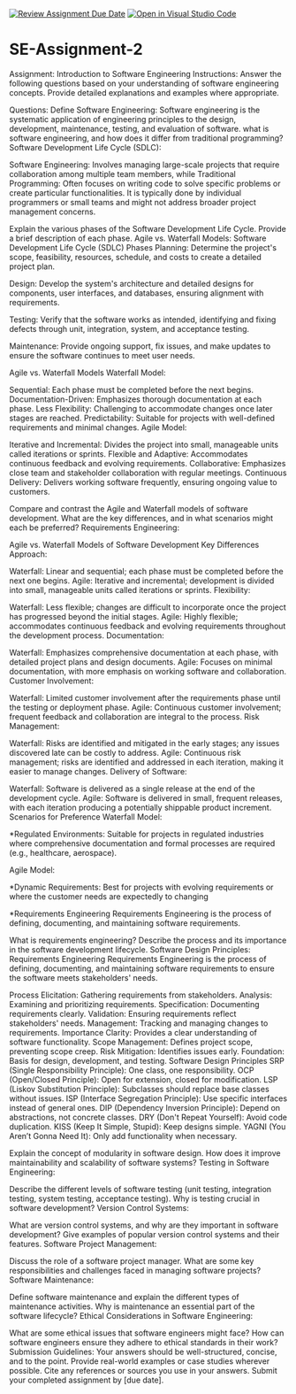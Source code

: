 [![Review Assignment Due Date](https://classroom.github.com/assets/deadline-readme-button-24ddc0f5d75046c5622901739e7c5dd533143b0c8e959d652212380cedb1ea36.svg)](https://classroom.github.com/a/-ucQIGTc)
[![Open in Visual Studio Code](https://classroom.github.com/assets/open-in-vscode-718a45dd9cf7e7f842a935f5ebbe5719a5e09af4491e668f4dbf3b35d5cca122.svg)](https://classroom.github.com/online_ide?assignment_repo_id=15210643&assignment_repo_type=AssignmentRepo)
# SE-Assignment-2
Assignment: Introduction to Software Engineering
Instructions:
Answer the following questions based on your understanding of software engineering concepts. Provide detailed explanations and examples where appropriate.

Questions:
Define Software Engineering:
Software engineering is the systematic application of engineering principles to the design, development, maintenance, testing, and evaluation of software. 
what is software engineering, and how does it differ from traditional programming?
Software Development Life Cycle (SDLC):

Software Engineering: Involves managing large-scale projects that require collaboration among multiple team members, while
Traditional Programming: Often focuses on writing code to solve specific problems or create particular functionalities. It is typically done by individual programmers or small teams and might not address broader project management concerns.

Explain the various phases of the Software Development Life Cycle. Provide a brief description of each phase.
Agile vs. Waterfall Models:
Software Development Life Cycle (SDLC) Phases
Planning: Determine the project's scope, feasibility, resources, schedule, and costs to create a detailed project plan.

Design: Develop the system's architecture and detailed designs for components, user interfaces, and databases, ensuring alignment with requirements.

Testing: Verify that the software works as intended, identifying and fixing defects through unit, integration, system, and acceptance testing.

Maintenance: Provide ongoing support, fix issues, and make updates to ensure the software continues to meet user needs.

Agile vs. Waterfall Models
Waterfall Model:

Sequential: Each phase must be completed before the next begins.
Documentation-Driven: Emphasizes thorough documentation at each phase.
Less Flexibility: Challenging to accommodate changes once later stages are reached.
Predictability: Suitable for projects with well-defined requirements and minimal changes.
Agile Model:

Iterative and Incremental: Divides the project into small, manageable units called iterations or sprints.
Flexible and Adaptive: Accommodates continuous feedback and evolving requirements.
Collaborative: Emphasizes close team and stakeholder collaboration with regular meetings.
Continuous Delivery: Delivers working software frequently, ensuring ongoing value to customers.

Compare and contrast the Agile and Waterfall models of software development. What are the key differences, and in what scenarios might each be preferred?
Requirements Engineering:


Agile vs. Waterfall Models of Software Development
Key Differences
Approach:

Waterfall: Linear and sequential; each phase must be completed before the next one begins.
Agile: Iterative and incremental; development is divided into small, manageable units called iterations or sprints.
Flexibility:

Waterfall: Less flexible; changes are difficult to incorporate once the project has progressed beyond the initial stages.
Agile: Highly flexible; accommodates continuous feedback and evolving requirements throughout the development process.
Documentation:

Waterfall: Emphasizes comprehensive documentation at each phase, with detailed project plans and design documents.
Agile: Focuses on minimal documentation, with more emphasis on working software and collaboration.
Customer Involvement:

Waterfall: Limited customer involvement after the requirements phase until the testing or deployment phase.
Agile: Continuous customer involvement; frequent feedback and collaboration are integral to the process.
Risk Management:

Waterfall: Risks are identified and mitigated in the early stages; any issues discovered late can be costly to address.
Agile: Continuous risk management; risks are identified and addressed in each iteration, making it easier to manage changes.
Delivery of Software:

Waterfall: Software is delivered as a single release at the end of the development cycle.
Agile: Software is delivered in small, frequent releases, with each iteration producing a potentially shippable product increment.
Scenarios for Preference
Waterfall Model:


*Regulated Environments: Suitable for projects in regulated industries where comprehensive documentation and formal processes are required (e.g., healthcare, aerospace).

Agile Model:

*Dynamic Requirements: Best for projects with evolving requirements or where the customer needs are expectedly to changing

*Requirements Engineering
Requirements Engineering is the process of defining, documenting, and maintaining software requirements. 

What is requirements engineering? Describe the process and its importance in the software development lifecycle.
Software Design Principles:
Requirements Engineering
Requirements Engineering is the process of defining, documenting, and maintaining software requirements to ensure the software meets stakeholders' needs.

Process
Elicitation: Gathering requirements from stakeholders.
Analysis: Examining and prioritizing requirements.
Specification: Documenting requirements clearly.
Validation: Ensuring requirements reflect stakeholders' needs.
Management: Tracking and managing changes to requirements.
Importance
Clarity: Provides a clear understanding of software functionality.
Scope Management: Defines project scope, preventing scope creep.
Risk Mitigation: Identifies issues early.
Foundation: Basis for design, development, and testing.
Software Design Principles
SRP (Single Responsibility Principle): One class, one responsibility.
OCP (Open/Closed Principle): Open for extension, closed for modification.
LSP (Liskov Substitution Principle): Subclasses should replace base classes without issues.
ISP (Interface Segregation Principle): Use specific interfaces instead of general ones.
DIP (Dependency Inversion Principle): Depend on abstractions, not concrete classes.
DRY (Don't Repeat Yourself): Avoid code duplication.
KISS (Keep It Simple, Stupid): Keep designs simple.
YAGNI (You Aren’t Gonna Need It): Only add functionality when necessary.


Explain the concept of modularity in software design. How does it improve maintainability and scalability of software systems?
Testing in Software Engineering:

Describe the different levels of software testing (unit testing, integration testing, system testing, acceptance testing). Why is testing crucial in software development?
Version Control Systems:

What are version control systems, and why are they important in software development? Give examples of popular version control systems and their features.
Software Project Management:

Discuss the role of a software project manager. What are some key responsibilities and challenges faced in managing software projects?
Software Maintenance:

Define software maintenance and explain the different types of maintenance activities. Why is maintenance an essential part of the software lifecycle?
Ethical Considerations in Software Engineering:

What are some ethical issues that software engineers might face? How can software engineers ensure they adhere to ethical standards in their work?
Submission Guidelines:
Your answers should be well-structured, concise, and to the point.
Provide real-world examples or case studies wherever possible.
Cite any references or sources you use in your answers.
Submit your completed assignment by [due date].
